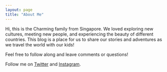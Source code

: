 ```yaml
---
layout: page
title: "About Me"
---
```


Hi, this is the Charming family from Singapore. We loved exploring new cultures, meeting new people, and experiencing the beauty of different countries. This blog is a place for us to share our stories and adventures as we travel the world with our kids!

Feel free to follow along and leave comments or questions!

Follow me on [Twitter](https://twitter.com/yourhandle) and [Instagram](https://instagram.com/yourhandle).
